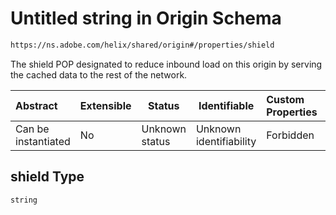 # Untitled string in Origin Schema

```txt
https://ns.adobe.com/helix/shared/origin#/properties/shield
```

The shield POP designated to reduce inbound load on this origin by serving the cached data to the rest of the network.


| Abstract            | Extensible | Status         | Identifiable            | Custom Properties | Additional Properties | Access Restrictions | Defined In                                                        |
| :------------------ | ---------- | -------------- | ----------------------- | :---------------- | --------------------- | ------------------- | ----------------------------------------------------------------- |
| Can be instantiated | No         | Unknown status | Unknown identifiability | Forbidden         | Allowed               | none                | [origin.schema.json\*](origin.schema.json "open original schema") |

## shield Type

`string`
